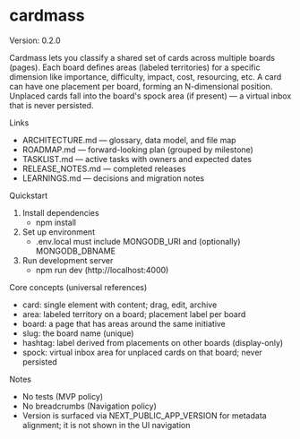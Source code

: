 # cardmass

Version: 0.2.0

Cardmass lets you classify a shared set of cards across multiple boards (pages). Each board defines areas (labeled territories) for a specific dimension like importance, difficulty, impact, cost, resourcing, etc. A card can have one placement per board, forming an N-dimensional position. Unplaced cards fall into the board's spock area (if present) — a virtual inbox that is never persisted.

Links
- ARCHITECTURE.md — glossary, data model, and file map
- ROADMAP.md — forward-looking plan (grouped by milestone)
- TASKLIST.md — active tasks with owners and expected dates
- RELEASE_NOTES.md — completed releases
- LEARNINGS.md — decisions and migration notes

Quickstart
1) Install dependencies
   - npm install
2) Set up environment
   - .env.local must include MONGODB_URI and (optionally) MONGODB_DBNAME
3) Run development server
   - npm run dev (http://localhost:4000)

Core concepts (universal references)
- card: single element with content; drag, edit, archive
- area: labeled territory on a board; placement label per board
- board: a page that has areas around the same initiative
- slug: the board name (unique)
- hashtag: label derived from placements on other boards (display-only)
- spock: virtual inbox area for unplaced cards on that board; never persisted

Notes
- No tests (MVP policy)
- No breadcrumbs (Navigation policy)
- Version is surfaced via NEXT_PUBLIC_APP_VERSION for metadata alignment; it is not shown in the UI navigation

